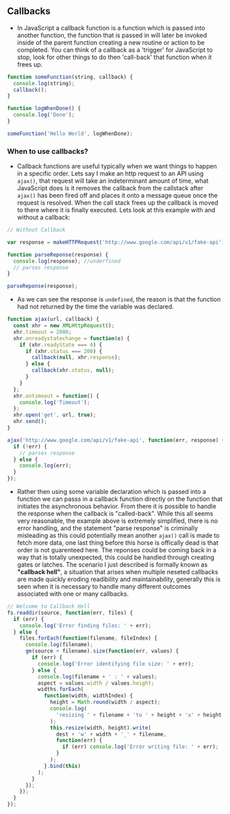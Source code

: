 ## Callbacks

- In JavaScript a callback function is a function which is passed into another function, the function that is passed in will later be invoked inside of the parent function creating a new routine or action to be completed. You can think of a callback as a 'trigger' for JavaScript to stop, look for other things to do then 'call-back' that function when it frees up.

```js
function someFunction(string, callback) {
  console.log(string);
  callback();
}

function logWhenDone() {
  console.log('Done');
}

someFunction('Hello World', logWhenDone);
```

### When to use callbacks?

- Callback functions are useful typically when we want things to happen in a specific order. Lets say I make an http request to an API using `ajax()`, that request will take an indeterminant amount of time, what JavaScript does is it removes the callback from the callstack after `ajax()` has been fired off and places it onto a message queue once the request is resolved. When the call stack frees up the callback is moved to there where it is finally executed. Lets look at this example with and without a callback:

```js
// Without Callback

var response = makeHTTPRequest('http://www.google.com/api/v1/fake-api');

function parseReponse(response) {
  console.log(response); //underfined
  // parses response
}

parseReponse(response);
```

- As we can see the response is `undefined`, the reason is that the function had not returned by the time the variable was declared.

```js
function ajax(url, callback) {
  const xhr = new XMLHttpRequest();
  xhr.timeout = 2000;
  xhr.onreadystatechange = function(e) {
    if (xhr.readyState === 4) {
      if (xhr.status === 200) {
        callback(null, xhr.response);
      } else {
        callback(xhr.status, null);
      }
    }
  };
  xhr.ontimeout = function() {
    console.log('Timeout');
  };
  xhr.open('get', url, true);
  xhr.send();
}

ajax('http://www.google.com/api/v1/fake-api', function(err, response) {
  if (!err) {
    // parses response
  } else {
    console.log(err);
  }
});
```

- Rather then using some variable declaration which is passed into a function we can passs in a callback function directly on the function that initiates the asynchronous behavior. From there it is possible to handle the response when the callback is "called-back". While this all seems very reasonable, the example above is extremely simplified, there is no error handling, and the statement "parse response" is criminally misleading as this could potentially mean another `ajax()` call is made to fetch more data, one last thing before this horse is offically dead is that order is not guarenteed here. The reponses could be coming back in a way that is totally unexpected, this could be handled through creating gates or latches. The scenario I just described is formally known as **"callback hell"**, a situation that arises when multiple neseted callbacks are made quickly eroding readibility and maintainability, generally this is seen when it is necessary to handle many different outcomes associated with one or many callbacks.

```js
// Welcome to Callback Hell
fs.readdir(source, function(err, files) {
  if (err) {
    console.log('Error finding files: ' + err);
  } else {
    files.forEach(function(filename, fileIndex) {
      console.log(filename);
      gm(source + filename).size(function(err, values) {
        if (err) {
          console.log('Error identifying file size: ' + err);
        } else {
          console.log(filename + ' : ' + values);
          aspect = values.width / values.height;
          widths.forEach(
            function(width, widthIndex) {
              height = Math.round(width / aspect);
              console.log(
                'resizing ' + filename + 'to ' + height + 'x' + height
              );
              this.resize(width, height).write(
                dest + 'w' + width + '_' + filename,
                function(err) {
                  if (err) console.log('Error writing file: ' + err);
                }
              );
            }.bind(this)
          );
        }
      });
    });
  }
});
```
